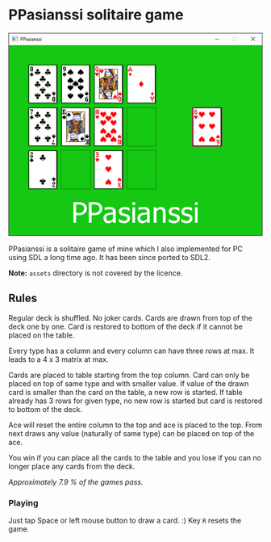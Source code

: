 # PPasianssi solitaire game

![Cover](https://github.com/veikkos/ppasianssi/blob/master/cover.png)

PPasianssi is a solitaire game of mine which I also implemented for PC
using SDL a long time ago. It has been since ported to SDL2.

**Note:** `assets` directory is not covered by the licence.

## Rules

Regular deck is shuffled. No joker cards. Cards are drawn from top of
the deck one by one. Card is restored to bottom of the deck if it
cannot be placed on the table.

Every type has a column and every column can have three rows at
max. It leads to a 4 x 3 matrix at max.

Cards are placed to table starting from the top column. Card can only
be placed on top of same type and with smaller value. If value of the
drawn card is smaller than the card on the table, a new row is
started. If table already has 3 rows for given type, no new row is
started but card is restored to bottom of the deck.

Ace will reset the entire column to the top and ace is placed to the
top. From next draws any value (naturally of same type) can be placed
on top of the ace.

You win if you can place all the cards to the table and you lose if
you can no longer place any cards from the deck.

*Approximately 7.9 % of the games pass.*

### Playing

Just tap Space or left mouse button to draw a card. :) Key `R` resets
the game.
